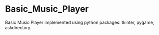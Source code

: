 # Basic_Music_Player
Basic Music Player implemented using python packages: tkinter, pygame, askdirectory.
